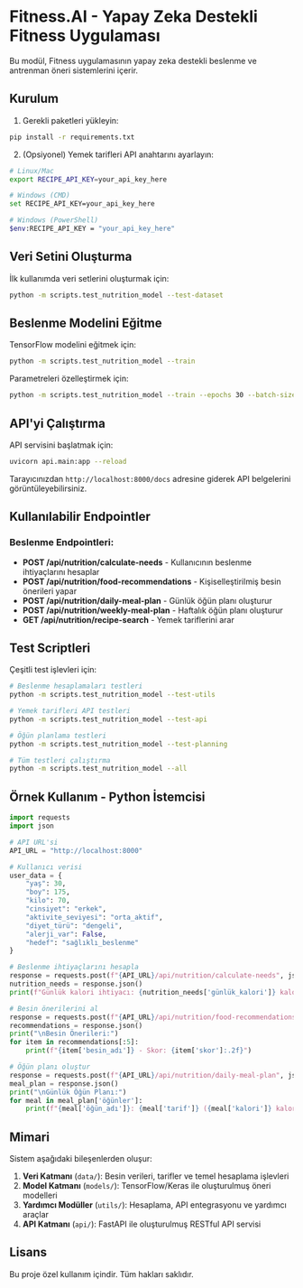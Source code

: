 # Fitness.AI - Yapay Zeka Destekli Fitness Uygulaması

Bu modül, Fitness uygulamasının yapay zeka destekli beslenme ve antrenman öneri sistemlerini içerir.

## Kurulum

1. Gerekli paketleri yükleyin:

```bash
pip install -r requirements.txt
```

2. (Opsiyonel) Yemek tarifleri API anahtarını ayarlayın:

```bash
# Linux/Mac
export RECIPE_API_KEY=your_api_key_here

# Windows (CMD)
set RECIPE_API_KEY=your_api_key_here

# Windows (PowerShell)
$env:RECIPE_API_KEY = "your_api_key_here"
```

## Veri Setini Oluşturma

İlk kullanımda veri setlerini oluşturmak için:

```bash
python -m scripts.test_nutrition_model --test-dataset
```

## Beslenme Modelini Eğitme

TensorFlow modelini eğitmek için:

```bash
python -m scripts.test_nutrition_model --train
```

Parametreleri özelleştirmek için:

```bash
python -m scripts.test_nutrition_model --train --epochs 30 --batch-size 64
```

## API'yi Çalıştırma

API servisini başlatmak için:

```bash
uvicorn api.main:app --reload
```

Tarayıcınızdan `http://localhost:8000/docs` adresine giderek API belgelerini görüntüleyebilirsiniz.

## Kullanılabilir Endpointler

### Beslenme Endpointleri:

- **POST /api/nutrition/calculate-needs** - Kullanıcının beslenme ihtiyaçlarını hesaplar
- **POST /api/nutrition/food-recommendations** - Kişiselleştirilmiş besin önerileri yapar
- **POST /api/nutrition/daily-meal-plan** - Günlük öğün planı oluşturur
- **POST /api/nutrition/weekly-meal-plan** - Haftalık öğün planı oluşturur
- **GET /api/nutrition/recipe-search** - Yemek tariflerini arar

## Test Scriptleri

Çeşitli test işlevleri için:

```bash
# Beslenme hesaplamaları testleri
python -m scripts.test_nutrition_model --test-utils

# Yemek tarifleri API testleri
python -m scripts.test_nutrition_model --test-api

# Öğün planlama testleri
python -m scripts.test_nutrition_model --test-planning

# Tüm testleri çalıştırma
python -m scripts.test_nutrition_model --all
```

## Örnek Kullanım - Python İstemcisi

```python
import requests
import json

# API URL'si
API_URL = "http://localhost:8000"

# Kullanıcı verisi
user_data = {
    "yaş": 30,
    "boy": 175,
    "kilo": 70,
    "cinsiyet": "erkek",
    "aktivite_seviyesi": "orta_aktif",
    "diyet_türü": "dengeli",
    "alerji_var": False,
    "hedef": "sağlıklı_beslenme"
}

# Beslenme ihtiyaçlarını hesapla
response = requests.post(f"{API_URL}/api/nutrition/calculate-needs", json=user_data)
nutrition_needs = response.json()
print(f"Günlük kalori ihtiyacı: {nutrition_needs['günlük_kalori']} kalori")

# Besin önerilerini al
response = requests.post(f"{API_URL}/api/nutrition/food-recommendations", json=user_data)
recommendations = response.json()
print("\nBesin Önerileri:")
for item in recommendations[:5]:
    print(f"{item['besin_adı']} - Skor: {item['skor']:.2f}")

# Öğün planı oluştur
response = requests.post(f"{API_URL}/api/nutrition/daily-meal-plan", json=user_data)
meal_plan = response.json()
print("\nGünlük Öğün Planı:")
for meal in meal_plan['öğünler']:
    print(f"{meal['öğün_adı']}: {meal['tarif']} ({meal['kalori']} kalori)")
```

## Mimari

Sistem aşağıdaki bileşenlerden oluşur:

1. **Veri Katmanı** (`data/`): Besin verileri, tarifler ve temel hesaplama işlevleri
2. **Model Katmanı** (`models/`): TensorFlow/Keras ile oluşturulmuş öneri modelleri
3. **Yardımcı Modüller** (`utils/`): Hesaplama, API entegrasyonu ve yardımcı araçlar
4. **API Katmanı** (`api/`): FastAPI ile oluşturulmuş RESTful API servisi

## Lisans

Bu proje özel kullanım içindir. Tüm hakları saklıdır. 